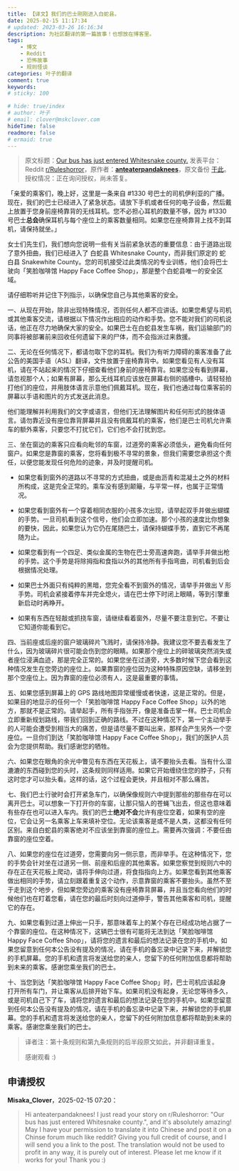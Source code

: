 ```yaml
---
title: 【译文】我们的巴士刚刚进入白蛇县。
date: 2025-02-15 11:17:34
# updated: 2023-03-26 16:16:34
description: 为社区翻译的第一篇故事！也想放在博客里。
tags: 
    - 博文
    - Reddit
    - 恐怖故事
    - 规则怪谈
categories: 叶子的翻译
comment: true
keywords: 
# sticky: 100

# hide: true/index
# author: 叶子
# email: clover@mskclover.com
hideTime: false
readmore: false
# ermaid: true
---
```


> 原文标题：[Our bus has just entered Whitesnake county.](https://www.reddit.com/r/Ruleshorror/comments/1byduo1/our_bus_has_just_entered_whitesnake_county/)
> 发表平台：Reddit [r/Ruleshorror](https://www.reddit.com/r/Ruleshorror/)，原作者：[**anteaterpandaknees**](https://www.reddit.com/user/anteaterpandaknees/)，原文备份 [于此](https://archive.ph/cCgjT/)。
> 授权情况：正在询问授权，尚未答复。

<!-- more -->

「亲爱的乘客们，晚上好，这里是一条来自 #1330 号巴士的司机伊利亚的广播。现在，我们的巴士已经进入了紧急状态。请放下手机或者任何的电子设备，然后戴上放置于您身前座椅靠背的无线耳机。您不必担心耳机的数量不够，因为 #1330 号巴士**总会**确保耳机与每个座位上的乘客数量相同。如果您在座椅靠背上找不到耳机，请保持就坐。」

女士们先生们，我们想向您说明一些有关当前紧急状态的重要信息：由于道路出现了意外扭曲，我们已经进入了 白蛇县 Whitesnake County，而非我们原定的 蛇白县 Snakewhite County。您的司机接受过此类情况的专业训练，他们会将巴士驶向「笑脸咖啡馆 Happy Face Coffee Shop」，那是整个白蛇县唯一的安全区域。

请仔细聆听并记住下列指示，以确保您自己与其他乘客的安全。



一、从现在开始，除非出现特殊情况，否则任何人都不应讲话。如果您希望与司机或其他乘客交流，请根据以下情况作出相应的动作和手势。您不能对我们的司机说话，他正在尽力地确保大家的安全。如果巴士在白蛇县发生车祸，我们运输部门的同事将被部署前来回收任何遗留下来的尸体，而不会指派过来救援。

二、无论在任何情况下，都请勿取下您的耳机。我们为有听力障碍的乘客准备了此公告的美国手语（ASL）翻译，文件放置于座椅靠背中。如果您看见有人没有耳机，请在不站起来的情况下仔细查看他们身前的座椅靠背。如果您没有看到屏幕，请忽视那个人；如果有屏幕，那么无线耳机应该放在屏幕右侧的插槽中。请轻轻拍打他们的座位，并用肢体语言示意他们佩戴耳机。现在，我们也通过每位乘客前的屏幕以手语和图片的方式发送此消息。

他们能理解并利用我们的文字或语言，但他们无法理解图片和任何形式的肢体语言。请勿靠近没有座位靠背屏幕并且没有佩戴耳机的乘客，他们是巴士司机允许乘车的额外乘客，只要您不打扰它们，它们也不会打扰到您。

三、坐在窗边的乘客只应看向毗邻的车窗，过道旁的乘客必须低头，避免看向任何窗户。如果您是靠窗的乘客，您将看到极不寻常的景象，但我们需要您承担这个责任，以便您能发现任何危险的迹象，并及时提醒司机。

- 如果您看到窗外的道路以不寻常的方式扭曲，或是由沥青和混凝土之外的材料所构成，这是完全正常的。乘车没有感到颠簸，与平常一样，也属于正常情况。

- 如果您看到窗外有一个穿着相同衣服的小孩多次出现，请举起双手并做出蝴蝶的手势。一旦司机看到这个信号，他们会立即加速。那个小孩的速度比你想象的要快，因此，如果您认为它仍在尾随巴士，请保持蝴蝶手势，直到它不再尾随为止。

- 如果您看到有一个四足、类似金属的生物在巴士旁高速奔跑，请举手并做出枪的手势。这个手势是将除拇指和食指以外的其他所有手指弯曲，司机看到后会根据情况处理。

- 如果巴士外面只有纯粹的黑暗，您完全看不到窗外的情况，请举手并做出 V 形手势。司机会紧接着停车并完全熄火，请在巴士停下时闭上眼睛，等到引擎重新启动时再睁开。

- 如果有东西在轻敲或抓挠车窗，请继续看着窗外，尽量不要注意到它。不要让它知道你能看到它。

四、当前座或后座的窗户玻璃碎片飞溅时，请保持冷静。我建议您不要去看发生了什么，因为玻璃碎片很可能会伤到您的眼睛。如果那个座位上的碎玻璃突然消失或者座位浸满血迹，那是完全正常的。如果您坐在过道旁，大多数时候下您会看到这种情况发生在您旁边的座位上。如果靠窗的座位因为这种特殊原因空缺，请移坐到那个空座位上。因为靠窗的座位必须有人，这是最重要的事情。

五、如果您感到屏幕上的 GPS 路线地图异常缓慢或者快速，这是正常的。但是，如果目的地显示的任何一个「笑脸咖啡馆 Happy Face Coffee Shop」以外的地方，那就不是正常的。请举起手，所有手指张开，像是准备击掌一样。巴士司机会立即重新规划路线，带我们回到正确的路线。不过在这种情况下，第一个主动举手的人可能会遭受到相当大的痛苦，但是请尽量不要叫出来，那样会产生另外一个空座位。一旦你们到达「笑脸咖啡馆 Happy Face Coffee Shop」，我们的医护人员会为您提供帮助。我们感谢您的牺牲。

六、如果您在眼角的余光中瞥见有东西在天花板上，请不要抬头去看。当有什么湿漉漉的东西碰到您的头时，这条规则同样适用。如果它开始缠绕住您的脖子，只有这时您才可以抬头看。这样的话，这个过程会更快，并且相对不那么痛苦。

七、我们巴士行驶时会打开紧急车门，以确保像规则六中提到那些的那些存在可以离开巴士。可以想象一下打开你的车窗，让那只恼人的苍蝇飞出去，但这也意味着有些存在也可以进入车内。我们的巴士**绝对不会**允许有座位空着，如果有空的座位，它会让另一名乘客上车来填补空位。无论该乘客是或不是人类，这都没有任何区别。来自白蛇县的乘客绝对不应该坐到靠窗的座位上。需要再次强调：不要任由靠窗的座位空着。

八、如果您的座位在过道旁，您需要向另一侧示意，而非举手。在这种情况下，您的手势会针对坐在过道另一侧、前座和后座的其他乘客。如果您察觉到规则六中的存在正在天花板上爬动，请将手伸向过道，将食指指向上方。如果您看到其他乘客做出相同的手势，请立刻跟着重复这个动作，示意靠窗的乘客不要抬头。虽然不至于走到这个地步，但如果您旁边的乘客没有座椅靠背屏幕，并且当您看向他们的时候他们也在盯着您看，请在您的最后时刻向过道伸手，警告其他乘客和司机，提醒它的存在。

九、如果您看到过道上伸出一只手，那意味着车上的某个存在已经成功地占据了一个靠窗的座位。在这种情况下，这辆巴士很有可能将无法到达「笑脸咖啡馆 Happy Face Coffee Shop」，请将您的遗言和最后的想法记录在您的手机中。如果您留意到任何本公告没有提及的情况，请在手机的备忘录中记录下来，并解锁您的手机屏幕。您的手机和遗言将发送给您的亲人，您留下的任何附加信息都将帮助到未来的乘客。感谢您乘坐我们的巴士。

十、当您到达「笑脸咖啡馆 Happy Face Coffee Shop」时，巴士司机应该起身打开所有车门，并让乘客从后排开始下车。如果司机没有起身，无论您等待多久，或是司机自己下了车，请将您的遗言和最后的想法记录在您的手机中。如果您留意到任何本公告没有提及的情况，请在手机的备忘录中记录下来，并解锁您的手机屏幕。您的手机和遗言将发送给您的亲人，您留下的任何附加信息都将帮助到未来的乘客。感谢您乘坐我们的巴士。

> 译者注：第十条规则和第九条规则的后半段原文如此，并非翻译重复。
>
> 感谢观看 :)

## 申请授权

**Misaka_Clover**，2025-02-15 07:20：

> Hi anteaterpandaknees! I just read your story on r/Ruleshorror: "Our bus has just entered Whitesnake county.", and it's absolutely amazing! May I have your permission to translate it into Chinese and post it on a Chinse forum much like reddit? Giving you full credit of course, and I will send you a link to the post. The translation would not be used to profit in any way, it is purely out of interest. Please let me know if it works for you! Thank you :)


